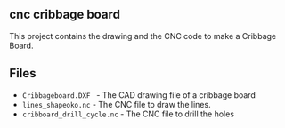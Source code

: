 ## cnc cribbage board

This project contains the drawing and the CNC code to make a Cribbage Board.

## Files

* `Cribbageboard.DXF ` -  The CAD drawing file of a cribbage board
* `lines_shapeoko.nc` - The CNC file to draw the lines.  
* `cribboard_drill_cycle.nc` - The CNC file to drill the holes
